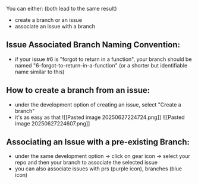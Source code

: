 
You can either: (both lead to the same result)
- create a branch or an issue
- associate an issue with a branch

## Issue Associated Branch Naming Convention:
- if your issue #6 is "forgot to return in a function", your branch should be named "6-forgot-to-return-in-a-function" (or a shorter but identifiable name similar to this)

## How to create a branch from an issue:
- under the development option of creating an issue, select "Create a branch"
- it's as easy as that
   ![[Pasted image 20250627224724.png]]
   ![[Pasted image 20250627224607.png]]
   

## Associating an Issue with a pre-existing Branch:
- under the same development option -> click on gear icon -> select your repo and then your branch to associate the selected issue
- you can also associate issues with prs (purple icon), branches (blue icon)